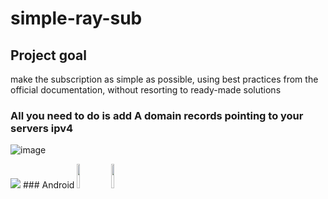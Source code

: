 # simple-ray-sub

## Project goal
make the subscription as simple as possible, using best practices from the official documentation, without resorting to ready-made solutions

### All you need to do is add A domain records pointing to your servers ipv4
![image](https://github.com/user-attachments/assets/6d8f9673-3b1d-45ab-8bec-f069d56f62d4)

<img src="https://d61x65qio0dk6.cloudfront.net/l4f3up%2Fpreview%2F65030811%2Fmain_large.gif?response-content-disposition=inline%3Bfilename%3D%22main_large.gif%22%3B&response-content-type=image%2Fgif&Expires=1741091695&Signature=FK2wUsxgtSMpGDcOF8EEXLgCgjRygvttmNwqBsQLS7T7QaKbCUG7DZfbynI6W41Om1pNHPUFL~RDRdh8Jn4K-aknWW0NpRFKB~sYP2AcjuLTbuuu4nsAn8fCkrjZ~fiUJpJ~OEa1KhJxEJpaKm5tDAaDcgnKyaV7niA3R-c31pBNg7fxs40xlyrupxQUYozYqWfg4KzNqQVVhngZOtat6vGJBIZPwLWfgNAxcwnzdCnu~IjwlPnRTvZIVdHRJ7tKhta3ZS7H8WcZ9jKRPPy~xnPnhjdw7-le~DPgC1-T4sFg5iZ1NssT6uwS7LhVl4pv1ijcJMKIKQFAUCORqUYWZw__&Key-Pair-Id=APKAJT5WQLLEOADKLHBQ">
### Android
<img src="https://github.com/user-attachments/assets/f5365a90-e9fa-438b-ba90-f6091aec8d1b" width="10%"> <img src="https://github.com/user-attachments/assets/93c3c653-2dd1-4ae8-8601-f65cc7ca8cd5" width="10%">
